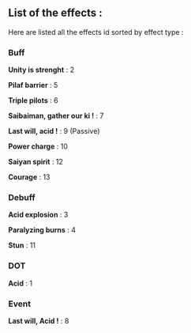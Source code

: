 ## List of the effects :

Here are listed all the effects id sorted by effect type :

### Buff

**Unity is strenght** : 2

**Pilaf barrier** : 5

**Triple pilots** : 6

**Saibaiman, gather our ki !** : 7

**Last will, acid !** : 9 (Passive)

**Power charge** : 10

**Saiyan spirit** : 12

**Courage** : 13

### Debuff

**Acid explosion** : 3

**Paralyzing burns** : 4

**Stun** : 11

### DOT

**Acid** : 1

### Event

**Last will, Acid !** : 8